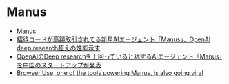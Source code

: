 # Manus

- [Manus](https://manus.im/)
- [招待コードが高額取引されてる新星AIエージェント「Manus」、OpenAI deep research超えの性能示す](https://www.techno-edge.net/article/2025/03/09/4171.html)
- [OpenAIのDeep researchを上回っていると称するAIエージェント「Manus」を中国のスタートアップが発表](https://gigazine.net/news/20250310-chinese-manus-ai/)
- [Browser Use, one of the tools powering Manus, is also going viral](https://techcrunch.com/2025/03/12/browser-use-one-of-the-tools-powering-manus-is-also-going-viral/)
